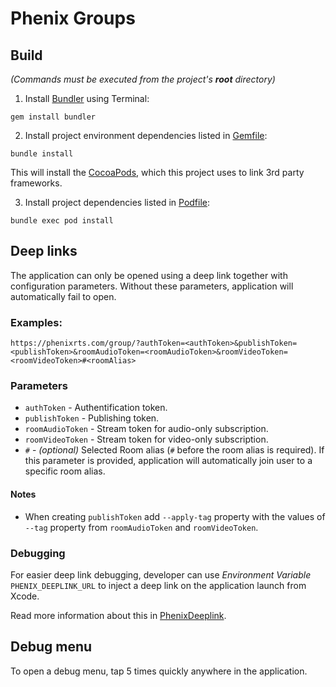 # Phenix Groups

## Build

*(Commands must be executed from the project's **root** directory)*

1. Install [Bundler](https://bundler.io) using Terminal:
```
gem install bundler
```

2. Install project environment dependencies listed in [Gemfile](Gemfile):
```
bundle install
```
This will install the [CocoaPods](https://cocoapods.org), which this project uses to link 3rd party frameworks.

3. Install project dependencies listed in [Podfile](Podfile):
```
bundle exec pod install
```

## Deep links

The application can only be opened using a deep link together with configuration parameters.
Without these parameters, application will automatically fail to open.

### Examples:

```
https://phenixrts.com/group/?authToken=<authToken>&publishToken=<publishToken>&roomAudioToken=<roomAudioToken>&roomVideoToken=<roomVideoToken>#<roomAlias>
```

### Parameters

* `authToken` - Authentification token.
* `publishToken` - Publishing token.
* `roomAudioToken` - Stream token for audio-only subscription.
* `roomVideoToken` - Stream token for video-only subscription.
* `#` - *(optional)* Selected Room alias (`#` before the room alias is required). If this parameter is provided, application will automatically join user to a specific room alias.

#### Notes

* When creating `publishToken` add `--apply-tag` property with the values of `--tag` property from `roomAudioToken` and `roomVideoToken`.

### Debugging

For easier deep link debugging, developer can use *Environment Variable* `PHENIX_DEEPLINK_URL` to inject a deep link on the application launch from Xcode.

Read more information about this in [PhenixDeeplink](../PhenixDeeplink/README.md).

## Debug menu

To open a debug menu, tap 5 times quickly anywhere in the application.
